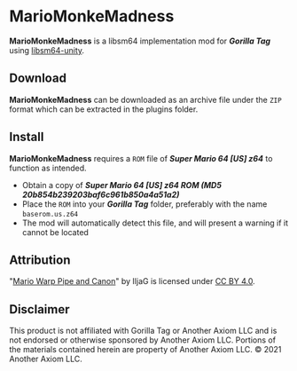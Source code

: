 # MarioMonkeMadness
**MarioMonkeMadness** is a libsm64 implementation mod for *__Gorilla Tag__* using [libsm64-unity](https://github.com/libsm64/libsm64-unity/).

## Download
**MarioMonkeMadness** can be downloaded as an archive file under the ``ZIP`` format which can be extracted in the plugins folder.

## Install
**MarioMonkeMadness** requires a ``ROM`` file of *__Super Mario 64 [US] z64__* to function as intended.
- Obtain a copy of *__Super Mario 64 [US] z64 ROM (MD5 20b854b239203baf6c961b850a4a51a2)__*
- Place the ``ROM`` into your *__Gorilla Tag__* folder, preferably with the name ``baserom.us.z64``
- The mod will automatically detect this file, and will present a warning if it cannot be located

## Attribution
"[Mario Warp Pipe and Canon](https://skfb.ly/oPNJ6)" by IljaG is licensed under [CC BY 4.0](https://creativecommons.org/licenses/by/4.0/).

## Disclaimer
This product is not affiliated with Gorilla Tag or Another Axiom LLC and is not endorsed or otherwise sponsored by Another Axiom LLC. Portions of the materials contained herein are property of Another Axiom LLC. © 2021 Another Axiom LLC.
